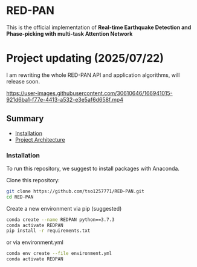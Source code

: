 # RED-PAN
This is the official implementation of **Real-time Earthquake Detection and Phase-picking with multi-task Attention Network**<br />

# Project updating (2025/07/22)
I am rewriting the whole RED-PAN API and application algorithms, will release soon.

https://user-images.githubusercontent.com/30610646/166941015-921d6ba1-f77e-4413-a532-e3e5af6d658f.mp4

## Summary

* [Installation](#installation)
* [Project Architecture](#project-architecture)

### Installation
To run this repository, we suggest to install packages with Anaconda.

Clone this repository:

```bash
git clone https://github.com/tso1257771/RED-PAN.git
cd RED-PAN
```

Create a new environment via pip (suggested)

```bash
conda create --name REDPAN python==3.7.3 
conda activate REDPAN
pip install -r requirements.txt
```
or via environment.yml 

```bash
conda env create --file environment.yml
conda activate REDPAN
```
